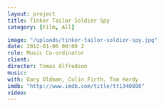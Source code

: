 ```yaml
---
layout: project
title: Tinker Tailor Soldier Spy
category: [Film, All]

image: "/uploads/tinker-tailor-soldier-spy.jpg"
date: 2012-01-06 00:00 Z
role: Music Co-ordinator
client: 
director: Tomas Alfredson
music: 
with: Gary Oldman, Colin Firth, Tom Hardy
imdb: "http://www.imdb.com/title/tt1340800"
video: 
---
```



